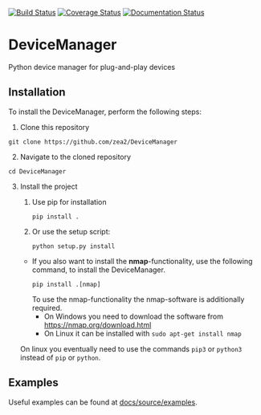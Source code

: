 [![Build Status](https://travis-ci.com/zea2/DeviceManager.svg?branch=master)](https://travis-ci.com/zea2/DeviceManager)
[![Coverage Status](https://coveralls.io/repos/github/zea2/DeviceManager/badge.svg?branch=master)](https://coveralls.io/github/zea2/DeviceManager?branch=master)
[![Documentation Status](https://readthedocs.org/projects/devicemanager/badge/?version=latest)](https://devicemanager.readthedocs.io/en/latest/?badge=latest)

# DeviceManager

Python device manager for plug-and-play devices

## Installation

To install the DeviceManager, perform the following steps:

1. Clone this repository
```
git clone https://github.com/zea2/DeviceManager
```

2. Navigate to the cloned repository
```
cd DeviceManager
```

3. Install the project
   1. Use pip for installation
      ```
      pip install .
      ```
   2. Or use the setup script:
      ```
      python setup.py install
      ```
   - If you also want to install the **nmap**-functionality, use the following command, to install the DeviceManager.
     ```
     pip install .[nmap]
     ```
     To use the nmap-functionality the nmap-software is additionally required.
     - On Windows you need to download the software from https://nmap.org/download.html
     - On Linux it can be installed with `sudo apt-get install nmap`
   
   
   On linux you eventually need to use the commands `pip3` or `python3` instead of `pip` or `python`.

## Examples

Useful examples can be found at [docs/source/examples](docs/source/examples).
